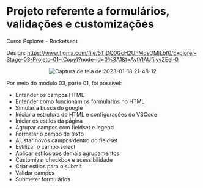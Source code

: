 # Projeto referente a formulários, validações e customizações
Curso Explorer - Rocketseat

Design: https://www.figma.com/file/5TiDQ0GcH2UhMdsOMjLbf0/Explorer-Stage-03-Projeto-01-(Copy)?node-id=0%3A1&t=AytYIAUfiiyvZEel-0

<div align="center">

![Captura de tela de 2023-01-18 21-48-12](https://user-images.githubusercontent.com/54086293/213330063-c14837ec-163a-4581-a9cb-398ea350cca2.jpg)

</div>

Por meio do módulo 03, parte 01, foi possível:

- Entender os campos HTML
- Entender como funcionam os formulários no HTML
- Simular a busca do google
- Iniciar a estrutura do HTML e configurações do VSCode
- Iniciar os estilos da página
- Agrupar campos com fieldset e legend
- Formatar o campo de texto
- Ajustar novos campos dentro do fieldset
- Estilizar o campo select
- Aplicar estilos aos demais agrupamentos
- Customizar checkbox e acessibilidade
- Criar estilos para o submit
- Validar campos
- Submeter formulários
